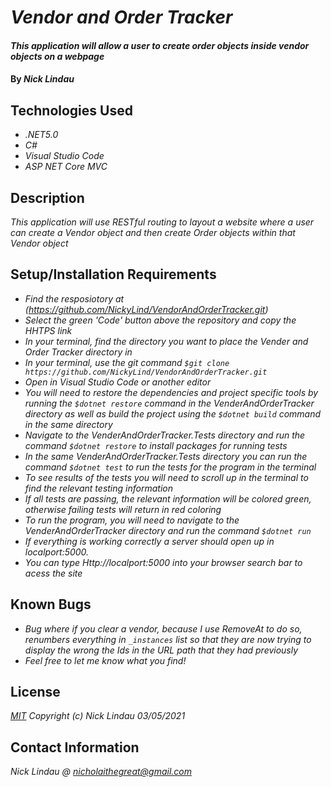 # _Vendor and Order Tracker_

#### _This application will allow a user to create order objects inside vendor objects on a webpage_

#### By _**Nick Lindau**_

## Technologies Used

* _.NET5.0_
* _C#_
* _Visual Studio Code_
* _ASP NET Core MVC_

## Description

_This application will use RESTful routing to layout a website where a user can create a Vendor object and then create Order objects within that Vendor object_

## Setup/Installation Requirements

* _Find the resposiotory at (https://github.com/NickyLind/VendorAndOrderTracker.git)_
* _Select the green 'Code' button above the repository and copy the HHTPS link_
* _In your terminal, find the directory you want to place the Vender and Order Tracker directory in_
* _In your terminal, use the git command `$git clone https://github.com/NickyLind/VendorAndOrderTracker.git`_
* _Open in Visual Studio Code or another editor_
* _You will need to restore the dependencies and project specific tools by running the `$dotnet restore` command in the VenderAndOrderTracker directory as well as build the project using the `$dotnet build` command in the same directory_
* _Navigate to the VenderAndOrderTracker.Tests directory and run the command `$dotnet restore` to install packages for running tests_
* _In the same VenderAndOrderTracker.Tests directory you can run the command `$dotnet test` to run the tests for the program in the terminal_
* _To see results of the tests you will need to scroll up in the terminal to find the relevant testing information_
* _If all tests are passing, the relevant information will be colored green, otherwise failing tests will return in red coloring_
* _To run the program, you will need to navigate to the VenderAndOrderTracker directory and run the command `$dotnet run`_
* _If everything is working correctly a server should open up in localport:5000._
* _You can type Http://localport:5000 into your browser search bar to acess the site_

## Known Bugs

* _Bug where if you clear a vendor, because I use RemoveAt to do so,  renumbers everything in `_instances` list so that they are now trying to display the wrong the Ids in the URL path that they had previously_
* _Feel free to let me know what you find!_

## License

_[MIT](https://choosealicense.com/licenses/mit/)_
 _Copyright (c) Nick Lindau 03/05/2021_

## Contact Information

_Nick Lindau @ <nicholaithegreat@gmail.com>_
